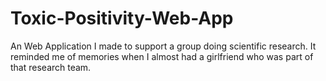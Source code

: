 # Toxic-Positivity-Web-App
An Web Application I made to support a group doing scientific research. It reminded me of memories when I almost had a girlfriend who was part of that research team.
